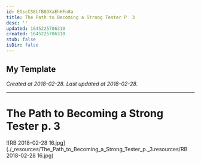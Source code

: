 ```yaml
---
id: EGscCS8LfB8OXaEhHFn8a
title: The Path to Becoming a Strong Tester P  3
desc: ''
updated: 1645225706310
created: 1645225706310
stub: false
isDir: false
---
```

My Template
---

_Created at 2018-02-28._
_Last updated at 2018-02-28._




---

# The Path to Becoming a Strong Tester p. 3


![RB 2018-02-28 16.jpg](./_resources/The_Path_to_Becoming_a_Strong_Tester_p._3.resources/RB 2018-02-28 16.jpg)

